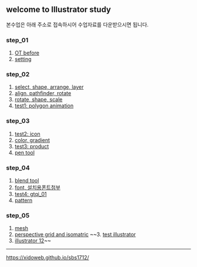 ## welcome to Illustrator study

본수업은 아래 주소로 접속하시어 수업자료를 다운받으시면 됩니다. <br />
### [](https://drive.google.com/drive/folders/1eRlu5ls0WOd7zhVSxwXhRuJKAEG7bc9Y?usp=sharing)

### step_01
1. [OT before](https://drive.google.com/open?id=1IbNW4mN2EnEOMXwaOxVStu-1Ru5Xn332)
2. [setting](https://drive.google.com/open?id=1OjQ9GSucg57vQ6ieqBOKsShL6NS0Gyfu)

### step_02
1. [select, shape, arrange, layer](https://drive.google.com/file/d/1ie8JZqAMeYOog369HfZF-U7aeZEM92od/view?usp=sharing)
2. [align, pathfinder, rotate](https://drive.google.com/file/d/1xXlyulfz2pIJCbxEE_FkHAgYzOjQTdZC/view?usp=sharing)
3. [rotate, shape, scale](https://drive.google.com/file/d/1JSwbJkNczatzeOJLbORxh-gNhTf7zxNM/view?usp=sharing)
4. [test1: polygon animation](https://drive.google.com/file/d/14nRbZcl7hPbt-zjvNOXTgWYiTz-HWsAC/view?usp=sharing)

### step_03 
1. [test2: icon](https://drive.google.com/file/d/1SEpr4IwTKzmnzFOLFh4POKpxJWLPz3XA/view?usp=sharing)
2. [color, gradient](https://drive.google.com/file/d/1D-KzSpcn90FF5NZvejif95ZDGysF89-f/view?usp=sharing)
3. [test3: product](https://drive.google.com/file/d/10dbyV6eduw-2py4beFGp_BHRzy_VnyJt/view?usp=sharing)
4. [pen tool](https://drive.google.com/file/d/1dtLXkzgIR-jVep7-jBf7I5mM6VzLjrlu/view?usp=sharing)

### step_04
1. [blend tool](https://drive.google.com/file/d/1BmDnrNuvuiruBQNKghRCLhieadb8XYHh/view?usp=sharing)
2. [font, 설치용폰트첨부](https://drive.google.com/drive/folders/1i6O4UrgKv9NYaO4NYoERQ1JCuOYNmxnC?usp=sharing)
3. [test4: gtqi_01](https://drive.google.com/file/d/17u7P9Mcc50Wv71ZYPZL8yMKhiHY9YEQX/view?usp=sharing)
4. [pattern](https://drive.google.com/file/d/1rSn-OHtn4A4qqAQG938kqox7W3qfPQha/view?usp=sharing)

### step_05
1. [mesh](https://drive.google.com/file/d/1FIb2WOxi3tFUu9fNq6H-cCOzzJ0l2Fbt/view?usp=sharing)
2. [perspective grid and isomatric](https://drive.google.com/file/d/11RGtgQuf0va4fQnx6ADFVKNfVSONhKoM/view?usp=sharing)
~~3. [test illustrator]()
4. [illustrator 12]()~~

---
<https://xidoweb.github.io/sbs1712/>
